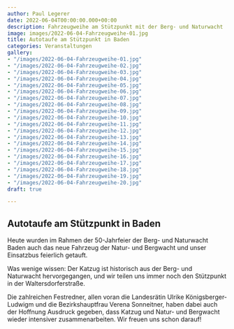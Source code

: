 ```yaml
---
author: Paul Legerer
date: 2022-06-04T00:00:00.000+00:00
description: Fahrzeugweihe am Stützpunkt mit der Berg- und Naturwacht
image: images/2022-06-04-Fahrzeugweihe-01.jpg
title: Autotaufe am Stützpunkt in Baden
categories: Veranstaltungen
gallery:
- "/images/2022-06-04-Fahrzeugweihe-01.jpg"
- "/images/2022-06-04-Fahrzeugweihe-02.jpg"
- "/images/2022-06-04-Fahrzeugweihe-03.jpg"
- "/images/2022-06-04-Fahrzeugweihe-04.jpg"
- "/images/2022-06-04-Fahrzeugweihe-05.jpg"
- "/images/2022-06-04-Fahrzeugweihe-06.jpg"
- "/images/2022-06-04-Fahrzeugweihe-07.jpg"
- "/images/2022-06-04-Fahrzeugweihe-08.jpg"
- "/images/2022-06-04-Fahrzeugweihe-09.jpg"
- "/images/2022-06-04-Fahrzeugweihe-10.jpg"
- "/images/2022-06-04-Fahrzeugweihe-11.jpg"
- "/images/2022-06-04-Fahrzeugweihe-12.jpg"
- "/images/2022-06-04-Fahrzeugweihe-13.jpg"
- "/images/2022-06-04-Fahrzeugweihe-14.jpg"
- "/images/2022-06-04-Fahrzeugweihe-15.jpg"
- "/images/2022-06-04-Fahrzeugweihe-16.jpg"
- "/images/2022-06-04-Fahrzeugweihe-17.jpg"
- "/images/2022-06-04-Fahrzeugweihe-18.jpg"
- "/images/2022-06-04-Fahrzeugweihe-19.jpg"
- "/images/2022-06-04-Fahrzeugweihe-20.jpg"
draft: true

---
```

## Autotaufe am Stützpunkt in Baden

Heute wurden im Rahmen der 50-Jahrfeier der Berg- und Naturwacht Baden auch das neue Fahrzeug der Natur- und Bergwacht und unser Einsatzbus feierlich getauft.

Was wenige wissen: Der Katzug ist historisch aus der Berg- und Naturwacht hervorgegangen, und wir teilen uns immer noch den Stützpunkt in der Waltersdorferstraße.

Die zahlreichen Festredner, allen voran die Landesrätin Ulrike Königsberger-Ludwigm und die Bezirkshauptfrau Verena Sonneitner, haben dabei auch der Hoffnung Ausdruck gegeben, dass Katzug und Natur- und Bergwacht wieder intensiver zusammenarbeiten. Wir freuen uns schon darauf!